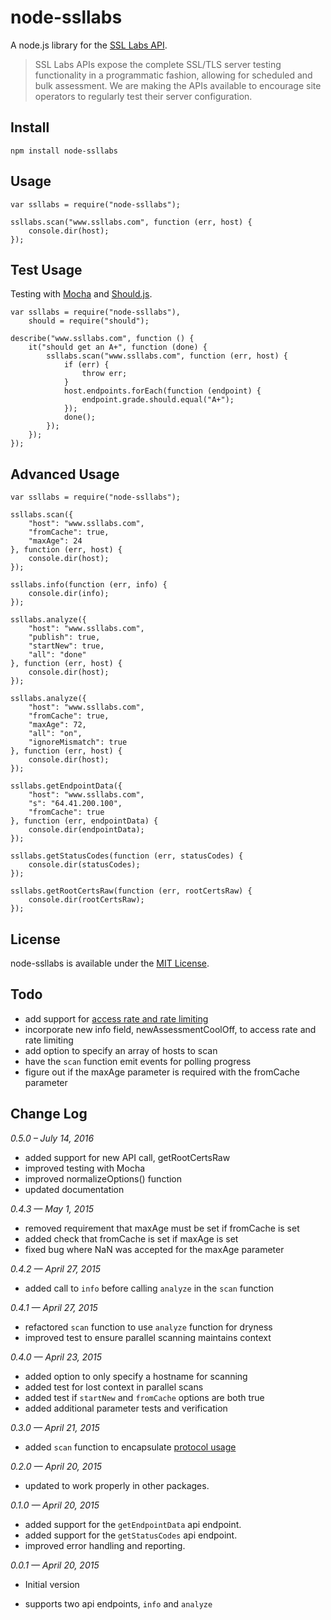 # node-ssllabs

A node.js library for the [SSL Labs API][1].

> SSL Labs APIs expose the complete SSL/TLS server testing functionality in a programmatic fashion, allowing for scheduled and bulk assessment. We are making the APIs available to encourage site operators to regularly test their server configuration.

## Install

	npm install node-ssllabs

## Usage

	var ssllabs = require("node-ssllabs");
	
	ssllabs.scan("www.ssllabs.com", function (err, host) {
		console.dir(host);
	});

## Test Usage

Testing with [Mocha][5] and [Should.js][6].

	var ssllabs = require("node-ssllabs"),
		should = require("should");
	
	describe("www.ssllabs.com", function () {
		it("should get an A+", function (done) {
			ssllabs.scan("www.ssllabs.com", function (err, host) {
				if (err) {
					throw err;
				}
				host.endpoints.forEach(function (endpoint) {
					endpoint.grade.should.equal("A+");
				});
				done();
			});
		});
	});

## Advanced Usage

	var ssllabs = require("node-ssllabs");
	
	ssllabs.scan({
		"host": "www.ssllabs.com",
		"fromCache": true,
		"maxAge": 24
	}, function (err, host) {
		console.dir(host);
	});
	
	ssllabs.info(function (err, info) {
		console.dir(info);
	});
	
	ssllabs.analyze({
		"host": "www.ssllabs.com",
		"publish": true,
		"startNew": true,
		"all": "done"
	}, function (err, host) {
		console.dir(host);
	});
	
	ssllabs.analyze({
		"host": "www.ssllabs.com",
		"fromCache": true,
		"maxAge": 72,
		"all": "on",
		"ignoreMismatch": true
	}, function (err, host) {
		console.dir(host);
	});
	
	ssllabs.getEndpointData({
		"host": "www.ssllabs.com",
		"s": "64.41.200.100",
		"fromCache": true
	}, function (err, endpointData) {
		console.dir(endpointData);
	});
	
	ssllabs.getStatusCodes(function (err, statusCodes) {
		console.dir(statusCodes);
	});
	
	ssllabs.getRootCertsRaw(function (err, rootCertsRaw) {
		console.dir(rootCertsRaw);
	});


## License

node-ssllabs is available under the [MIT License][2].

## Todo

* add support for [access rate and rate limiting][4]
* incorporate new info field, newAssessmentCoolOff, to access rate and rate limiting
* add option to specify an array of hosts to scan
* have the `scan` function emit events for polling progress
* figure out if the maxAge parameter is required with the fromCache parameter

## Change Log

*0.5.0 – July 14, 2016*

* added support for new API call, getRootCertsRaw
* improved testing with Mocha
* improved normalizeOptions() function
* updated documentation

*0.4.3 — May 1, 2015*

* removed requirement that maxAge must be set if fromCache is set
* added check that fromCache is set if maxAge is set
* fixed bug where NaN was accepted for the maxAge parameter

*0.4.2 — April 27, 2015*

* added call to `info` before calling `analyze` in the `scan` function

*0.4.1 — April 27, 2015*

* refactored `scan` function to use `analyze` function for dryness
* improved test to ensure parallel scanning maintains context

*0.4.0 — April 23, 2015*

* added option to only specify a hostname for scanning
* added test for lost context in parallel scans
* added test if `startNew` and `fromCache` options are both true
* added additional parameter tests and verification

*0.3.0 — April 21, 2015*

* added `scan` function to encapsulate [protocol usage][3]

*0.2.0 — April 20, 2015*

* updated to work properly in other packages.

*0.1.0 — April 20, 2015*

* added support for the `getEndpointData` api endpoint.
* added support for the `getStatusCodes` api endpoint.
* improved error handling and reporting.

*0.0.1 — April 20, 2015*

* Initial version
* supports two api endpoints, `info` and `analyze`


  [1]: https://www.ssllabs.com/projects/ssllabs-apis/
  [2]: https://github.com/keithws/node-ssllabs/blob/master/LICENSE
  [3]: https://github.com/ssllabs/ssllabs-scan/blob/master/ssllabs-api-docs.md#protocol-usage
  [4]: https://github.com/ssllabs/ssllabs-scan/blob/master/ssllabs-api-docs.md#access-rate-and-rate-limiting
  [5]: http://mochajs.org
  [6]: http://shouldjs.github.io
